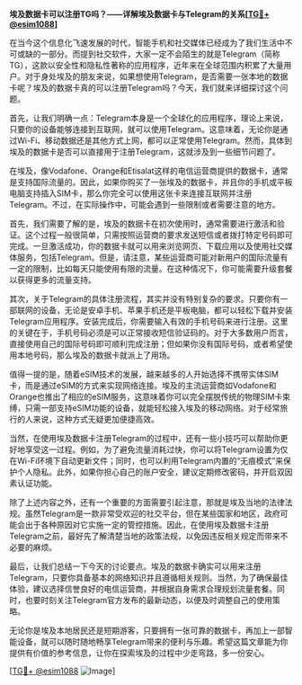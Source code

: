 **埃及数据卡可以注册TG吗？——详解埃及数据卡与Telegram的关系[[TG💪+ @esim1088](https://t.me/s/esim1088)]**

在当今这个信息化飞速发展的时代，智能手机和社交媒体已经成为了我们生活中不可或缺的一部分。而提到社交软件，大家一定不会陌生的就是Telegram（简称TG），这款以安全性和隐私性著称的应用程序，近年来在全球范围内积累了大量用户。对于身处埃及的朋友来说，如果想使用Telegram，是否需要一张本地的数据卡呢？埃及的数据卡真的可以注册Telegram吗？今天，我们就来详细探讨这个问题。

首先，让我们明确一点：Telegram本身是一个全球化的应用程序，理论上来说，只要你的设备能够连接到互联网，就可以使用Telegram。这意味着，无论你是通过Wi-Fi、移动数据还是其他方式上网，都可以正常使用Telegram。然而，具体到埃及的数据卡是否可以直接用于注册Telegram，这就涉及到一些细节问题了。

在埃及，像Vodafone、Orange和Etisalat这样的电信运营商提供的数据卡，通常是支持国际流量的。因此，如果你购买了一张埃及的数据卡，并且你的手机或平板电脑支持插入SIM卡，那么你完全可以使用这张卡来连接互联网并注册Telegram。不过，在实际操作中，可能会遇到一些限制或者需要注意的地方。

首先，我们需要了解的是，埃及的数据卡在初次使用时，通常需要进行激活和验证。这个过程一般很简单，只需按照运营商的要求发送短信或者拨打特定号码即可完成。一旦激活成功，你的数据卡就可以用来浏览网页、下载应用以及使用社交媒体服务，包括Telegram。但是，请注意，某些运营商可能对新用户的国际流量有一定的限制，比如每天只能使用有限的流量。在这种情况下，你可能需要升级套餐以获得更多的流量支持。

其次，关于Telegram的具体注册流程，其实并没有特别复杂的要求。只要你有一部联网的设备，无论是安卓手机、苹果手机还是平板电脑，都可以轻松下载并安装Telegram应用程序。安装完成后，你需要输入有效的手机号码来进行注册。这里的关键在于，手机号码必须是可以正常接收短信验证码的。对于大多数用户而言，直接使用自己的国际号码即可顺利完成注册；但如果你没有国际号码，或者希望使用本地号码，那么埃及的数据卡就派上了用场。

值得一提的是，随着eSIM技术的发展，越来越多的人开始选择不携带实体SIM卡，而是通过eSIM的方式来实现网络连接。埃及的主流运营商如Vodafone和Orange也推出了相应的eSIM服务，这意味着你可以完全摆脱传统的物理SIM卡束缚，只需一部支持eSIM功能的设备，就能轻松接入埃及的移动网络。对于经常旅行的人来说，这种方式无疑更加便捷高效。

当然，在使用埃及数据卡注册Telegram的过程中，还有一些小技巧可以帮助你更好地享受这一过程。例如，为了避免流量消耗过快，你可以将Telegram设置为仅在Wi-Fi环境下自动更新文件；同时，也可以利用Telegram内置的“无痕模式”来保护个人隐私。此外，如果你担心自己的账户安全，建议定期修改密码，并开启双因素认证功能。

除了上述内容之外，还有一个重要的方面需要引起注意，那就是埃及当地的法律法规。虽然Telegram是一款非常受欢迎的社交平台，但在某些国家和地区，政府可能会出于各种原因对它实施一定的管控措施。因此，在使用埃及数据卡注册Telegram之前，最好先了解清楚当地的政策法规，以免因违反相关规定而带来不必要的麻烦。

最后，让我们总结一下今天的讨论要点。埃及的数据卡确实可以用来注册Telegram，只要你具备基本的网络知识并且遵循相关规则。当然，为了确保最佳体验，建议选择信誉良好的电信运营商，并根据自身需求合理规划流量套餐。同时，也要时刻关注Telegram官方发布的最新动态，以便及时调整自己的使用策略。

无论你是埃及本地居民还是短期游客，只要拥有一张可靠的数据卡，再加上一部智能设备，就可以随时随地畅享Telegram带来的便利与乐趣。希望这篇文章能为你提供有价值的参考信息，让你在探索埃及的过程中少走弯路，多一份安心。

[[TG💪+ @esim1088](https://t.me/s/esim1088) ![Image](https://i.postimg.cc/4NQfJmqS/Snipaste-2025-05-13-00-14-12.png)]